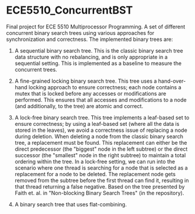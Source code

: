 ECE5510_ConcurrentBST
=====================

Final project for ECE 5510 Multiprocessor Programming.  A set of different concurrent binary search trees using
various approaches for synchronization and correctness.  The implemented binary trees are:

1. A sequential binary search tree.  This is the classic binary search tree data structure with no rebalancing, and is
only appropriate in a sequential setting.  This is implemented as a baseline to measure the concurrent trees.

2. A fine-grained locking binary search tree.  This tree uses a hand-over-hand locking approach to ensure correctness;
each node contains a mutex that is locked before any accesses or modifications are performed.  This ensures that all
accesses and modifications to a node (and additionally, to the tree) are atomic and correct.

3. A lock-free binary search tree.  This tree implements a leaf-based set to ensure correctness; by using a leaf-based
set (where all the data is stored in the leaves), we avoid a correctness issue of replacing a node during deletion.
When deleting a node from the classic binary search tree, a replacement must be found.  This replacement can either be
the direct predecessor (the "biggest" node in the left subtree) or the direct successor (the "smallest" node in the
right subtree) to maintain a total ordering within the tree.  In a lock-free setting, we can run into the scenario where
one thread is searching for a node that is selected as a replacement for a node to be deleted.  The replacement node
gets removed from the subtree before the first thread can find it, resulting in that thread returning a false negative.
Based on the tree presented by Faith et. al. in "Non-blocking Binary Search Trees" (in the repository).

4. A binary search tree that uses flat-combining.
  